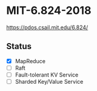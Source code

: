 # MIT-6.824-2018
https://pdos.csail.mit.edu/6.824/

## Status
- [x] MapReduce
- [ ] Raft
- [ ] Fault-tolerant KV Service
- [ ] Sharded Key/Value Service
